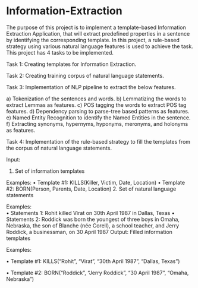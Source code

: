 # Information-Extraction
The purpose of this project is to implement a template-based Information Extraction Application, that will extract predefined properties in a sentence by identifying the corresponding template. In this project, a rule-based strategy using various natural language features is used to achieve the task. 
This project has 4 tasks to be implemented.


Task 1: Creating templates for Information Extraction.


Task 2: Creating training corpus of natural language statements.


Task 3: Implementation of NLP pipeline to extract the below features.

a)	Tokenization of the sentences and words.
b)	Lemmatizing the words to extract Lemmas as features.
c)	POS tagging the words to extract POS tag features.
d)	Dependency parsing to parse-tree based patterns as features.
e)	Named Entity Recognition to identify the Named Entities in the sentence.
f)	Extracting synonyms, hypernyms, hyponyms, meronyms, and holonyms as features.


Task 4: Implementation of the rule-based strategy to fill the templates from the corpus of natural language statements.

Input:  
1.	Set of information templates 


Examples: 
•	Template #1:  KILLS(Killer, Victim, Date, Location) 
•	Template #2:  BORN(Person, Parents, Date, Location) 
2.	Set of natural language statements 


Examples:  
•	Statements 1:  Rohit killed Virat on 30th April 1987 in Dallas, Texas
•	Statements 2: Roddick was born the youngest of three boys in Omaha, Nebraska, the son of Blanche (née Corell), a school teacher, and Jerry Roddick, a businessman, on 30 April 1987
Output: Filled information templates 


Examples: 

•	Template #1: 
KILLS(“Rohit”, “Virat”, “30th April 1987”, “Dallas, Texas”) 


•	Template #2: 
BORN(“Roddick”, “Jerry Roddick”, “30 April 1987”, “Omaha, Nebraska”)

